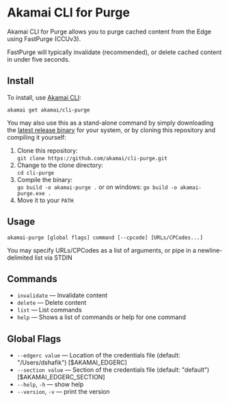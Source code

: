 # Akamai CLI for Purge

Akamai CLI for Purge allows you to purge cached content from the Edge using
FastPurge (CCUv3).

FastPurge will typically invalidate (recommended), or delete cached content in
under five seconds.

## Install

To install, use [Akamai CLI](https://github.com/akamai/cli):

```
akamai get akamai/cli-purge
```

You may also use this as a stand-alone command by simply downloading the
[latest release binary](https://github.com/akamai/cli-purge/releases)
for your system, or by cloning this repository and compiling it yourself:

1. Clone this repository:  
  `git clone https://github.com/akamai/cli-purge.git`
2. Change to the clone directory:  
  `cd cli-purge`
3. Compile the binary:  
  `go build -o akamai-purge .` or on windows: `go build -o akamai-purge.exe .`
4. Move it to your `PATH`

## Usage

```
akamai-purge [global flags] command [--cpcode] [URLs/CPCodes...]
```

You may specify URLs/CPCodes as a list of arguments, or pipe in a newline-delimited list via STDIN

## Commands
- `invalidate` — Invalidate content
- `delete` — Delete content
- `list` — List commands
- `help` — Shows a list of commands or help for one command

## Global Flags
- `--edgerc value` — Location of the credentials file (default: "/Users/dshafik") [$AKAMAI_EDGERC]
- `--section value` — Section of the credentials file (default: "default") [$AKAMAI_EDGERC_SECTION]
- `--help`, `-h` — show help
- `--version`, `-v` — print the version
